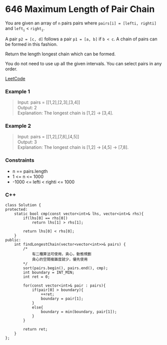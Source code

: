 # 646 Maximum Length of Pair Chain

You are given an array of `n` pairs pairs where `pairs[i] = [lefti, righti]` and `left`<sub>`i`</sub> < `right`<sub>`i`</sub>.

A pair `p2 = [c, d]` follows a pair `p1 = [a, b]` if `b < c`. A chain of pairs can be formed in this fashion.

Return the length longest chain which can be formed.

You do not need to use up all the given intervals. You can select pairs in any order.
 
 
[LeetCode](https://leetcode.cn/problems/maximum-length-of-pair-chain/)

### Example 1

>Input: pairs = [[1,2],[2,3],[3,4]]  
Output: 2  
Explanation: The longest chain is [1,2] -> [3,4].  

### Example 2

>Input: pairs = [[1,2],[7,8],[4,5]]  
Output: 3  
Explanation: The longest chain is [1,2] -> [4,5] -> [7,8].  

### Constraints

* n == pairs.length
* 1 <= n <= 1000
* -1000 <= lefti < righti <= 1000

### C++ 

```
class Solution {
protected:
    static bool cmp(const vector<int>& lhs, vector<int>& rhs){
        if(lhs[0] == rhs[0])
            return lhs[1] > rhs[1];
        
        return lhs[0] < rhs[0];
    }
public:
    int findLongestChain(vector<vector<int>>& pairs) {
        /*
            有二種算法可使用，貪心，動態規劃
            貪心的空間複雜度就少，優先使用
        */
        sort(pairs.begin(), pairs.end(), cmp);
        int boundary = INT_MIN;
        int ret = 0;

        for(const vector<int>& pair : pairs){
            if(pair[0] > boundary){
                ++ret;
                boundary = pair[1];
            }    
            else{
                boundary = min(boundary, pair[1]);
            }
        }

        return ret;
    }
};
```